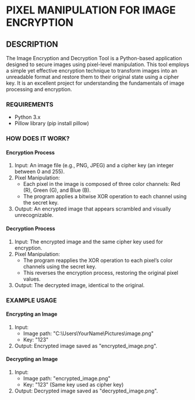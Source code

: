 # PIXEL MANIPULATION FOR IMAGE ENCRYPTION

## DESCRIPTION

The Image Encryption and Decryption Tool is a Python-based application designed to secure images using pixel-level manipulation. This tool employs a simple yet effective encryption technique to transform images into an unreadable format and restore them to their original state using a cipher key. It is an excellent project for understanding the fundamentals of image processing and encryption.

### REQUIREMENTS
- Python 3.x
- Pillow library (pip install pillow)

### HOW DOES IT WORK?

#### Encryption Process
1. Input: An image file (e.g., PNG, JPEG) and a cipher key (an integer between 0 and 255).
2. Pixel Manipulation:
   - Each pixel in the image is composed of three color channels: Red (R), Green (G), and Blue (B).
   - The program applies a bitwise XOR operation to each channel using the secret key.
3. Output: An encrypted image that appears scrambled and visually unrecognizable.

#### Decryption Process
1. Input: The encrypted image and the same cipher key used for encryption.
2. Pixel Manipulation:
   - The program reapplies the XOR operation to each pixel’s color channels using the secret key.
   - This reverses the encryption process, restoring the original pixel values.
3. Output: The decrypted image, identical to the original.

### EXAMPLE USAGE
#### Encrypting an Image
1. Input:
   - Image path: "C:\Users\YourName\Pictures\image.png"
   - Key: "123"
2. Output: Encrypted image saved as "encrypted_image.png".

#### Decrypting an Image
1. Input:
   - Image path: "encrypted_image.png"
   - Key: "123" (Same key used as cipher key)
2. Output: Decrypted image saved as "decrypted_image.png".
